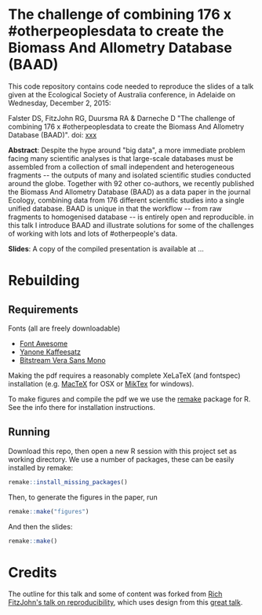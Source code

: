 # The challenge of combining 176 x #otherpeoplesdata to create the Biomass And Allometry Database (BAAD)

This code repository contains code needed to reproduce the slides of a talk given at the Ecological Society of Australia conference, in Adelaide on Wednesday, December 2, 2015:

Falster DS, FitzJohn RG, Duursma RA & Darneche D "The challenge of combining 176 x #otherpeoplesdata to create the Biomass And Allometry Database (BAAD)". doi: [xxx](http://xxx)

**Abstract**: Despite the hype around "big data", a more immediate problem facing many scientific analyses is that large-scale databases must be assembled from a collection of small independent and heterogeneous fragments -- the outputs of many and isolated scientific studies conducted around the globe. Together with 92 other co-authors, we recently published the Biomass And Allometry Database (BAAD) as a data paper in the journal Ecology, combining data from 176 different scientific studies into a single unified database. BAAD is unique in that the workflow -- from raw fragments to homogenised database -- is entirely open and reproducible. in this talk I introduce BAAD and illustrate solutions for some of the challenges of working with lots and lots of #otherpeople's data.

**Slides**: A copy of the compiled presentation is available at ...

# Rebuilding

## Requirements

Fonts (all are freely downloadable)

* [Font Awesome](http://fortawesome.github.io/Font-Awesome/)
* [Yanone Kaffeesatz](https://www.google.com/fonts#UsePlace:use/Collection:Yanone+Kaffeesatz)
* [Bitstream Vera Sans Mono](http://ftp.gnome.org/pub/GNOME/sources/ttf-bitstream-vera/1.10/)


Making the pdf requires a reasonably complete XeLaTeX (and fontspec) installation (e.g. [MacTeX](https://tug.org/mactex/) for OSX or [MikTex](http://miktex.org/) for windows).

To make figures and compile the pdf we we use the [remake](https://github.com/richfitz/remake) package for R. See the info there for installation instructions.

## Running

Download this repo, then open a new R session with this project set as working directory. We use a number of packages, these can be easily installed by remake:

```r
remake::install_missing_packages()
```

Then, to generate the figures in the paper, run

```r
remake::make("figures")
```


And then the slides:

```r
remake::make()
```


# Credits

The outline for this talk and some of content was forked from [Rich FitzJohn's talk on reproducibility](https://github.com/richfitz/reproducibility-2014/releases/download/v1.0/slides.pdf), which uses design from this [great talk](http://bost.ocks.org/mike/d3/workshop/#0).
